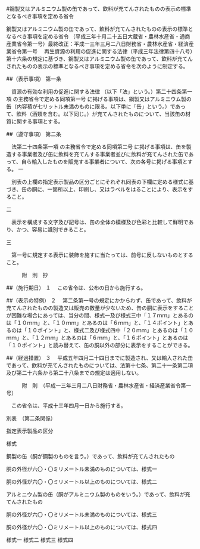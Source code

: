 #鋼製又はアルミニウム製の缶であって、飲料が充てんされたものの表示の標準となるべき事項を定める省令



鋼製又はアルミニウム製の缶であって、飲料が充てんされたものの表示の標準となるべき事項を定める省令
（平成三年十月二十五日大蔵省・農林水産省・通商産業省令第一号）最終改正：平成一三年三月二八日財務省・農林水産省・経済産業省令第一号
　再生資源の利用の促進に関する法律（平成三年法律第四十八号）第十六条の規定に基づき、鋼製又はアルミニウム製の缶であって、飲料が充てんされたものの表示の標準となるべき事項を定める省令を次のように制定する。

##（表示事項）
第一条

　資源の有効な利用の促進に関する法律
（以下「法」という。）第二十四条第一項
の主務省令で定める同項第一号
に掲げる事項は、鋼製又はアルミニウム製の缶（内容積が七リットル未満のものに限る。以下単に「缶」という。）であって、飲料（酒類を含む。以下同じ。）が充てんされたものについて、当該缶の材質に関する事項とする。



##（遵守事項）
第二条

　法第二十四条第一項
の主務省令で定める同項第二号
に掲げる事項は、缶を製造する事業者及び缶に飲料を充てんする事業者並びに飲料が充てんされた缶であって、自ら輸入したものを販売する事業者について、次の各号に掲げる事項とする。
一

　別表の上欄の指定表示製品の区分ごとにそれぞれ同表の下欄に定める様式に基づき、缶の胴に、一箇所以上、印刷し、又はラベルをはることにより、表示をすること。

二

　表示を構成する文字及び記号は、缶の全体の模様及び色彩と比較して鮮明であり、かつ、容易に識別できること。

三

　第一号に規定する表示に装飾を施すに当たっては、前号に反しないものとすること。





　　　附　則　抄

##（施行期日）
１
　この省令は、公布の日から施行する。

##（表示の特例）
２
　第二条第一号の規定にかからわず、缶であって、飲料が充てんされたものの製造又は販売の数量が少ないため、缶の胴に表示をすることが困難な場合にあっては、当分の間、様式一及び様式三中「１７ｍｍ」とあるのは「１０ｍｍ」と、「１０ｍｍ」とあるのは「６ｍｍ」と、「１４ポイント」とあるのは「１０ポイント」と、様式二及び様式四中「２０ｍｍ」とあるのは「１０ｍｍ」と、「１２ｍｍ」とあるのは「６ｍｍ」と、「１６ポイント」とあるのは「１０ポイント」と読み替えて、缶の胴以外の部分に表示をすることができる。

##（経過措置）
３
　平成五年四月二十四日までに製造され、又は輸入された缶であって、飲料が充てんされたものについては、法第十七条、第二十一条第二項及び第二十六条から第二十八条までの規定は適用しない。


　　　附　則　（平成一三年三月二八日財務省・農林水産省・経済産業省令第一号）


　この省令は、平成十三年四月一日から施行する。


別表　（第二条関係）




指定表示製品の区分

様式




鋼製の缶（胴が鋼製のものを言う。）であって、飲料が充てんされたもの

胴の外径が六〇・〇ミリメートル未満のものについては、様式一




胴の外径が六〇・〇ミリメートル以上のものについては、様式二




アルミニウム製の缶（胴がアルミニウム製のものをいう。）であって、飲料が充てんされたもの

胴の外径が六〇・〇ミリメートル未満のものについては、様式三




胴の外径が六〇・〇ミリメートル以上のものについては、様式四




様式一
様式二
様式三
様式四



